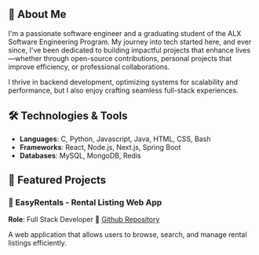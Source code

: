 ## 🚀 About Me

I'm a passionate software engineer and a graduating student of the ALX Software Engineering Program. My journey into tech started here, and ever since, I've been dedicated to building impactful projects that enhance lives—whether through open-source contributions, personal projects that improve efficiency, or professional collaborations.

I thrive in backend development, optimizing systems for scalability and performance, but I also enjoy crafting seamless full-stack experiences.


## 🛠️ Technologies & Tools

* **Languages**: C, Python, Javascript, Java, HTML, CSS, Bash
* **Frameworks**: React, Node.js, Next.js, Spring Boot
* **Databases**: MySQL, MongoDB, Redis


## 📌 Featured Projects

### 🏡 EasyRentals - Rental Listing Web App
**Role**: Full Stack Developer
📂 [Github Repository](https://github.com/maiko254/easyrentals "easyrentals")

A web application that allows users to browse, search, and manage rental listings efficiently.
<!--
**maiko254/maiko254** is a ✨ _special_ ✨ repository because its `README.md` (this file) appears on your GitHub profile.

Here are some ideas to get you started:

- 🔭 I’m currently working on ...
- 🌱 I’m currently learning ...
- 👯 I’m looking to collaborate on ...
- 🤔 I’m looking for help with ...
- 💬 Ask me about ...
- 📫 How to reach me: ...
- 😄 Pronouns: ...
- ⚡ Fun fact: ...
-->

